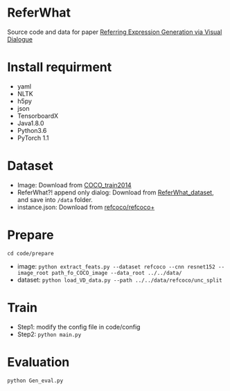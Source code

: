 # ReferWhat
Source code and data for paper [Referring Expression Generation via Visual Dialogue](https://link.springer.com/chapter/10.1007/978-3-030-60457-8_3)
# Install requirment
* yaml
* NLTK
* h5py
* json
* TensorboardX
* Java1.8.0
* Python3.6
* PyTorch 1.1
# Dataset
* Image: Download from [COCO_train2014](http://images.cocodataset.org/zips/train2014.zip)
* ReferWhat?! append only dialog: Download from [ReferWhat_dataset](https://drive.google.com/file/d/1xQPscO1H2m1-Zb-jWzSx4o-AoyfLpG_e/view?usp=sharing), and save into `/data` folder.
* instance.json: Download from [refcoco/refcoco+](https://github.com/lichengunc/refer)
# Prepare
`cd code/prepare`
* image:
`python extract_feats.py --dataset refcoco --cnn resnet152 --image_root path_fo_COCO_image --data_root ../../data/`
* dataset:
`python load_VD_data.py --path ../../data/refcoco/unc_split`
# Train
* Step1: modify the config file in code/config
* Step2: `python main.py`
# Evaluation
`python Gen_eval.py`

